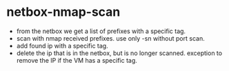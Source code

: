 # netbox-nmap-scan
- from the netbox we get a list of prefixes with a specific tag.  
- scan with nmap received prefixes. use only -sn without port scan.  
- add found ip with a specific tag.  
- delete the ip that is in the netbox, but is no longer scanned. exception to remove the IP if the VM has a specific tag.  
